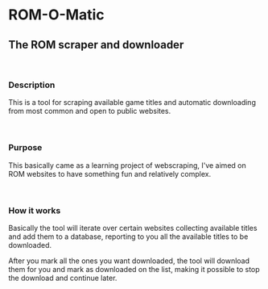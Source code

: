# ROM-O-Matic

## The ROM scraper and downloader

<br>

### Description

This is a tool for scraping available game titles and automatic downloading from most common and open to public websites.

<br>

### Purpose

This basically came as a learning project of webscraping, I've aimed on ROM websites to have something fun and relatively complex.

<br>

### How it works

Basically the tool will iterate over certain websites collecting available titles and add them to a database, reporting to you all the available titles to be downloaded.

After you mark all the ones you want downloaded, the tool will download them for you and mark as downloaded on the list, making it possible to stop the download and continue later.
